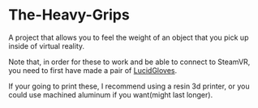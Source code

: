 # The-Heavy-Grips
A project that allows you to feel the weight of an object that you pick up inside of virtual reality.

Note that, in order for these to work and be able to connect to SteamVR, you need to first have made a pair of [LucidGloves](https://github.com/LucidVR/lucidgloves).

If your going to print these, I recommend using a resin 3d printer, or you could use machined aluminum if you want(might last longer).
